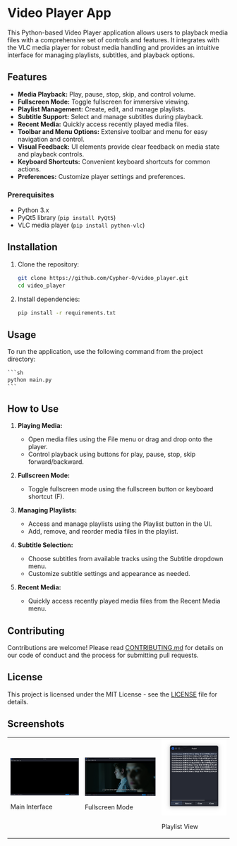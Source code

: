 # Video Player App

This Python-based Video Player application allows users to playback media files with a comprehensive set of controls and features. It integrates with the VLC media player for robust media handling and provides an intuitive interface for managing playlists, subtitles, and playback options.

## Features

- **Media Playback:** Play, pause, stop, skip, and control volume.
- **Fullscreen Mode:** Toggle fullscreen for immersive viewing.
- **Playlist Management:** Create, edit, and manage playlists.
- **Subtitle Support:** Select and manage subtitles during playback.
- **Recent Media:** Quickly access recently played media files.
- **Toolbar and Menu Options:** Extensive toolbar and menu for easy navigation and control.
- **Visual Feedback:** UI elements provide clear feedback on media state and playback controls.
- **Keyboard Shortcuts:** Convenient keyboard shortcuts for common actions.
- **Preferences:** Customize player settings and preferences.

### Prerequisites

- Python 3.x
- PyQt5 library (`pip install PyQt5`)
- VLC media player (`pip install python-vlc`)

## Installation

1. Clone the repository:

    ```sh
    git clone https://github.com/Cypher-O/video_player.git
    cd video_player
    ```

2. Install dependencies:

    ```sh
    pip install -r requirements.txt
    ```

## Usage

To run the application, use the following command from the project directory:

    ```sh
    python main.py
    ```

## How to Use

1. **Playing Media:**
    - Open media files using the File menu or drag and drop onto the player.
    - Control playback using buttons for play, pause, stop, skip forward/backward.

2. **Fullscreen Mode:**
    - Toggle fullscreen mode using the fullscreen button or keyboard shortcut (F).

3. **Managing Playlists:**
    - Access and manage playlists using the Playlist button in the UI.
    - Add, remove, and reorder media files in the playlist.

4. **Subtitle Selection:**
    - Choose subtitles from available tracks using the Subtitle dropdown menu.
    - Customize subtitle settings and appearance as needed.

5. **Recent Media:**
    - Quickly access recently played media files from the Recent Media menu.

## Contributing

Contributions are welcome! Please read [CONTRIBUTING.md](CONTRIBUTING.md) for details on our code of conduct and the process for submitting pull requests.

## License

This project is licensed under the MIT License - see the [LICENSE](LICENSE) file for details.

## Screenshots

<table>
    <tr>
        <td>
            <img src="assets/screenshot/screenshot1.png" alt="Screenshot 1" width="300">
            <p>Main Interface</p>
        </td>
        <td>
            <img src="assets/screenshot/screenshot2.png" alt="Screenshot 2" width="300">
            <p>Fullscreen Mode</p>
        </td>
        <td>
            <img src="assets/screenshot/screenshot3.png" alt="Screenshot 3" width="300">
            <p>Playlist View</p>
        </td>
    </tr>
</table>
